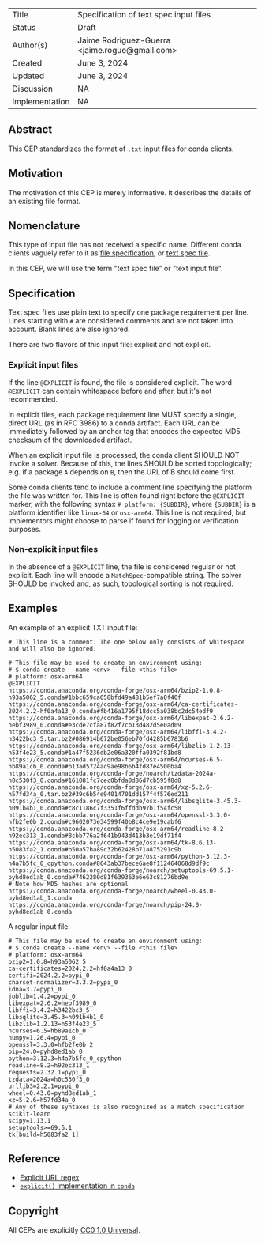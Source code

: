 <table>
<tr><td> Title </td><td> Specification of text spec input files </td>
<tr><td> Status </td><td> Draft </td></tr>
<tr><td> Author(s) </td><td> Jaime Rodríguez-Guerra &lt;jaime.rogue@gmail.com&gt;</td></tr>
<tr><td> Created </td><td> June 3, 2024 </td></tr>
<tr><td> Updated </td><td> June 3, 2024 </td></tr>
<tr><td> Discussion </td><td> NA </td></tr>
<tr><td> Implementation </td><td> NA </td></tr>
</table>

## Abstract

This CEP standardizes the format of `.txt` input files for conda clients.

## Motivation

The motivation of this CEP is merely informative. It describes the details of an existing file format.

## Nomenclature

This type of input file has not received a specific name. Different conda clients vaguely refer to it as [file specification](https://github.com/conda/conda/blob/841d9d57fd96ad27cda4b7c43549104a96f961ce/conda/cli/helpers.py#L90-L91), or [text spec file](https://github.com/mamba-org/mamba/blob/9300a6530cac4f5575e7f8aa4049fbb9c1150909/docs/source/user_guide/micromamba.rst?plain=1#L143).

In this CEP, we will use the term "text spec file" or "text input file".

## Specification

Text spec files use plain text to specify one package requirement per line. Lines starting with `#` are considered comments and are not taken into account. Blank lines are also ignored.

There are two flavors of this input file: explicit and not explicit.

### Explicit input files

If the line `@EXPLICIT` is found, the file is considered explicit. The word `@EXPLICIT` can contain whitespace before and after, but it's not recommended.

In explicit files, each package requirement line MUST specify a single, direct URL (as in RFC 3986) to a conda artifact. Each URL can be immediately followed by an anchor tag that encodes the expected MD5 checksum of the downloaded artifact. 

When an explicit input file is processed, the conda client SHOULD NOT invoke a solver. Because of this, the lines SHOULD be sorted topologically; e.g. if a package `A` depends on `B`, then the URL of B should come first.

Some conda clients tend to include a comment line specifying the platform the file was written for. This line is often found right before the `@EXPLICIT` marker, with the following syntax `# platform: {SUBDIR}`, where `{SUBDIR}` is a platform identifier like `linux-64` or `osx-arm64`. This line is not required, but implementors might choose to parse if found for logging or verification purposes.

### Non-explicit input files

In the absence of a `@EXPLICIT` line, the file is considered regular or not explicit. Each line will encode a `MatchSpec`-compatible string. The solver SHOULD be invoked and, as such, topological sorting is not required.


## Examples 

An example of an explicit TXT input file:

```
# This line is a comment. The one below only consists of whitespace and will also be ignored.
    
# This file may be used to create an environment using:
# $ conda create --name <env> --file <this file>
# platform: osx-arm64
@EXPLICIT
https://conda.anaconda.org/conda-forge/osx-arm64/bzip2-1.0.8-h93a5062_5.conda#1bbc659ca658bfd49a481b5ef7a0f40f
https://conda.anaconda.org/conda-forge/osx-arm64/ca-certificates-2024.2.2-hf0a4a13_0.conda#fb416a1795f18dcc5a038bc2dc54edf9
https://conda.anaconda.org/conda-forge/osx-arm64/libexpat-2.6.2-hebf3989_0.conda#e3cde7cfa87f82f7cb13d482d5e0ad09
https://conda.anaconda.org/conda-forge/osx-arm64/libffi-3.4.2-h3422bc3_5.tar.bz2#086914b672be056eb70fd4285b6783b6
https://conda.anaconda.org/conda-forge/osx-arm64/libzlib-1.2.13-h53f4e23_5.conda#1a47f5236db2e06a320ffa0392f81bd8
https://conda.anaconda.org/conda-forge/osx-arm64/ncurses-6.5-hb89a1cb_0.conda#b13ad5724ac9ae98b6b4fd87e4500ba4
https://conda.anaconda.org/conda-forge/noarch/tzdata-2024a-h0c530f3_0.conda#161081fc7cec0bfda0d86d7cb595f8d8
https://conda.anaconda.org/conda-forge/osx-arm64/xz-5.2.6-h57fd34a_0.tar.bz2#39c6b54e94014701dd157f4f576ed211
https://conda.anaconda.org/conda-forge/osx-arm64/libsqlite-3.45.3-h091b4b1_0.conda#c8c1186c7f3351f6ffddb97b1f54fc58
https://conda.anaconda.org/conda-forge/osx-arm64/openssl-3.3.0-hfb2fe0b_2.conda#c9602073e34599f40b8c4ce9e19cabf6
https://conda.anaconda.org/conda-forge/osx-arm64/readline-8.2-h92ec313_1.conda#8cbb776a2f641b943d413b3e19df71f4
https://conda.anaconda.org/conda-forge/osx-arm64/tk-8.6.13-h5083fa2_1.conda#b50a57ba89c32b62428b71a875291c9b
https://conda.anaconda.org/conda-forge/osx-arm64/python-3.12.3-h4a7b5fc_0_cpython.conda#8643ab37bece6ae8f112464068d9df9c
https://conda.anaconda.org/conda-forge/noarch/setuptools-69.5.1-pyhd8ed1ab_0.conda#7462280d81f639363e6e63c81276bd9e
# Note how MD5 hashes are optional
https://conda.anaconda.org/conda-forge/noarch/wheel-0.43.0-pyhd8ed1ab_1.conda
https://conda.anaconda.org/conda-forge/noarch/pip-24.0-pyhd8ed1ab_0.conda
```

A regular input file:

```
# This file may be used to create an environment using:
# $ conda create --name <env> --file <this file>
# platform: osx-arm64
bzip2=1.0.8=h93a5062_5
ca-certificates=2024.2.2=hf0a4a13_0
certifi=2024.2.2=pypi_0
charset-normalizer=3.3.2=pypi_0
idna=3.7=pypi_0
joblib=1.4.2=pypi_0
libexpat=2.6.2=hebf3989_0
libffi=3.4.2=h3422bc3_5
libsqlite=3.45.3=h091b4b1_0
libzlib=1.2.13=h53f4e23_5
ncurses=6.5=hb89a1cb_0
numpy=1.26.4=pypi_0
openssl=3.3.0=hfb2fe0b_2
pip=24.0=pyhd8ed1ab_0
python=3.12.3=h4a7b5fc_0_cpython
readline=8.2=h92ec313_1
requests=2.32.1=pypi_0
tzdata=2024a=h0c530f3_0
urllib3=2.2.1=pypi_0
wheel=0.43.0=pyhd8ed1ab_1
xz=5.2.6=h57fd34a_0
# Any of these syntaxes is also recognized as a match specification
scikit-learn
scipy=1.13.1
setuptools>=69.5.1
tk[build=h5083fa2_1]
```

## Reference

- [Explicit URL regex](https://github.com/conda/conda/blob/841d9d57fd96ad27cda4b7c43549104a96f961ce/conda/misc.py#L50-L54)
- [`explicit()` implementation in `conda`](https://github.com/conda/conda/blob/841d9d57fd96ad27cda4b7c43549104a96f961ce/conda/misc.py#L57-L145)

## Copyright

All CEPs are explicitly [CC0 1.0 Universal](https://creativecommons.org/publicdomain/zero/1.0/).
